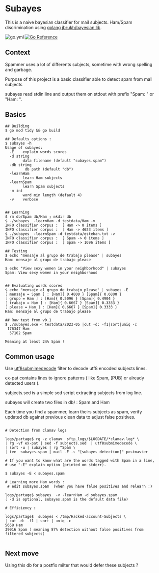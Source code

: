 # Subayes

This is a naive bayesian classifier for mail subjects. Ham/Spam discrimination using
[golang jbrukh/bayesian lib](https://github.com/jbrukh/bayesian).

![go.yml](https://github.com/thc2cat/subayes/actions/workflows/go.yml/badge.svg)
[![Go Reference](https://pkg.go.dev/badge/github.com/thc2cat/subayes.svg)](https://pkg.go.dev/github.com/thc2cat/subayes)

## Context

Spammer uses a lot of differents subjects, sometime with wrong spelling and garbage.

Purpose of this project is a basic classifier able to detect spam from mail subjects.

subayes read stdin line and output them on stdout with prefix "Spam: " or "Ham: ".

## Basics

```shell
## Building
$ go mod tidy && go build 

## Defaults options : 
$ subayes -h
Usage of subayes:
  -E    explain words scores
  -d string
        data filename (default "subayes.spam")
  -db string
         db path (default "db")
  -learnHam
        learn Ham subjects
  -learnSpam
        learn Spam subjects
  -m int
        word min length (default 4)
  -v    verbose


## Learning
$ rm db/Spam db/Ham ; mkdir db
$ ./subayes  -learnHam -d testdata/Ham -v
INFO classifier corpus :  [ Ham -> 0 items ]
INFO classifier corpus :  [ Ham -> 4623 items ]
$ ./subayes  -learnSpam -d testdata/esteban.txt -v
INFO classifier corpus :  [ Spam -> 0 items ]
INFO classifier corpus :  [ Spam -> 1096 items ]

## Testing 
$ echo "mensaje al grupo de trabajo please" | subayes
Ham: mensaje al grupo de trabajo please

$ echo "View sexy women in your neighborhood" | subayes
Spam: View sexy women in your neighborhood


## Evaluating words scores
$ echo "mensaje al grupo de trabajo please" | subayes -E    
[ mensaje = Spam ] : [Ham]{ 0.4000 } [Spam]{ 0.6000 } 
[ grupo = Ham ] : [Ham]{ 0.5096 } [Spam]{ 0.4904 } 
[ trabajo = Ham ] : [Ham]{ 0.6667 } [Spam]{ 0.3333 } 
[ please = Ham ] : [Ham]{ 0.6667 } [Spam]{ 0.3333 } 
Ham: mensaje al grupo de trabajo please

## Raw test from v0.1
$ ./subayes.exe < testdata/2023-05 |cut -d: -f1|sort|uniq -c
 176347 Ham
  57102 Spam

Meaning at least 24% Spam ! 

```

## Common usage

Use
[utf8submimedecode](https://github.com/thc2cat/utf8submimedecode)
filter to decode utf8 encoded subjects lines.

ex-pat contains lines to ignore patterns ( like Spam, [PUB] or already detected users ).

subjects.sed is a simple sed script extracting subjects from log line.

subayes will create two files in db/ : Spam and Ham

Each time you find a spammer, learn theirs subjects as spam, verify updated db against previous clean data to adjust false positives.

```shell

# Detection from clamav logs

logs/partage$ rg -z clamav  sftp_logs/$LOGDATE/*clamav.log* \
| rg -vf ex-pat | sed -f subjects.sed  | utf8submimedecode \
| sort -u | subayes | rg ^Spam \
| tee  subayes.spam | mail -E -s "[subayes detection]" postmaster

# If you want to know what are the words tagged with Spam in a line, 
# use "-E" explain option (printed on stderr).

$ subayes -E < subayes.spam  

# Learning more Ham words :  
 # edit subayes.spam  (when you have false positives and relearn :)

logs/partage$ subayes  -v -learnHam -d subayes.spam          
( -d is optional, subayes.spam is the default data file)

# Efficiency :

logs/partage$  subayes < /tmp/Hacked-account-Subjects \
| cut -d: -f1 | sort | uniq -c
5658 Ham
39016 Spam ( meaning 87% detection without false positives from filtered subjects)
                  
```

## Next move

Using this db for a postfix milter that would defer these subjects ?
